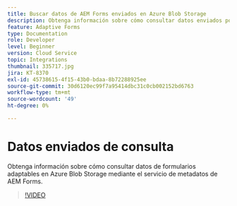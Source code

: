 ```yaml
---
title: Buscar datos de AEM Forms enviados en Azure Blob Storage
description: Obtenga información sobre cómo consultar datos enviados por AEM Forms en Azure Blob Storage mediante el servicio de metadatos del modelo de datos de formulario.
feature: Adaptive Forms
type: Documentation
role: Developer
level: Beginner
version: Cloud Service
topic: Integrations
thumbnail: 335717.jpg
jira: KT-8370
exl-id: 45738615-4f15-43b0-bdaa-8b72288925ee
source-git-commit: 30d6120ec99f7a95414dbc31c0cb002152bd6763
workflow-type: tm+mt
source-wordcount: '49'
ht-degree: 0%

---
```


# Datos enviados de consulta

Obtenga información sobre cómo consultar datos de formularios adaptables en Azure Blob Storage mediante el servicio de metadatos de AEM Forms.

>[!VIDEO](https://video.tv.adobe.com/v/335717?quality=12&learn=on)
